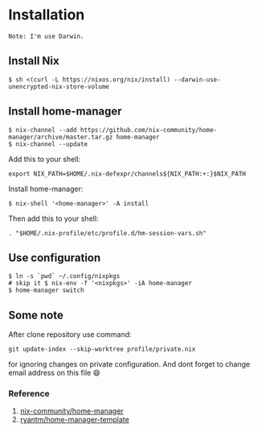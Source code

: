 # Installation

`Note: I'm use Darwin.`

## Install Nix

```shell
$ sh <(curl -L https://nixos.org/nix/install) --darwin-use-unencrypted-nix-store-volume
```

## Install home-manager

```shell
$ nix-channel --add https://github.com/nix-community/home-manager/archive/master.tar.gz home-manager
$ nix-channel --update
```

Add this to your shell:

```shell
export NIX_PATH=$HOME/.nix-defexpr/channels${NIX_PATH:+:}$NIX_PATH
```

Install home-manager:

```shell
$ nix-shell '<home-manager>' -A install
```

Then add this to your shell:

```shell
. "$HOME/.nix-profile/etc/profile.d/hm-session-vars.sh"
```

## Use configuration

```shell
$ ln -s `pwd` ~/.config/nixpkgs
# skip it $ nix-env -f '<nixpkgs>' -iA home-manager
$ home-manager switch
```

## Some note

After clone repository use command:

```shell
git update-index --skip-worktree profile/private.nix
```

for ignoring changes on private configuration. And dont forget to change email address on this file :smile:

### Reference

1. [nix-community/home-manager](https://github.com/nix-community/home-manager)
2. [ryantm/home-manager-template](https://github.com/ryantm/home-manager-template)
